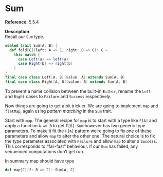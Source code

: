 # Sum

**Reference**: 5.5.4

**Description**:  
Recall our `Sum` type.

```scala
sealed trait Sum[A, B] {
  def fold[C](left: A => C, right: B => C): C =
    this match {
      case Left(a) => left(a)
      case Right(b) => right(b)
    }
}
final case class Left[A, B](value: A) extends Sum[A, B]
final case class Right[A, B](value: B) extends Sum[A, B]
```

To prevent a name collision between the built-in `Either`,
rename the `Left` and `Right` cases to `Failure` and `Success` respectively.

Now things are going to get a bit trickier. We are going to
implement `map` and `flatMap`, again using *pattern matching* in the `Sum` trait.

Start with `map`. The general recipe for `map` is to start with a type like `F[A]`
and apply a function `A => B` to get `F[B]`. `Sum` however has two generic type
parameters. To make it fit the `F[A]` pattern we’re going to fix one of these parameters
and allow `map` to alter the other one. The natural choice is to fix the type parameter
associated with `Failure` and allow `map` to alter a `Success`. This corresponds to
“fail-fast” behaviour. If our `Sum` has failed, any sequenced computations don’t get run.

In summary map should have type

```scala
def map[C](f: B => C): Sum[A, C]
```
